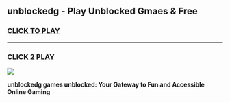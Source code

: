 
## unblockedg - Play Unblocked Gmaes & Free
<h3>
<a href="https://news.freeplayer.one?title=unblockedg&ref=16F">CLICK TO PLAY</a></h3>
<hr>

<h3>
<a href="https://news.freeplayer.one?title=unblockedg&ref=16F">CLICK 2 PLAY</a>
  
</h3>

<a href="https://news.freeplayer.one?title=unblockedg&ref=16F/"><img src="https://clearcache.store/games.png"></a>


**unblockedg games unblocked: Your Gateway to Fun and Accessible Online Gaming**
